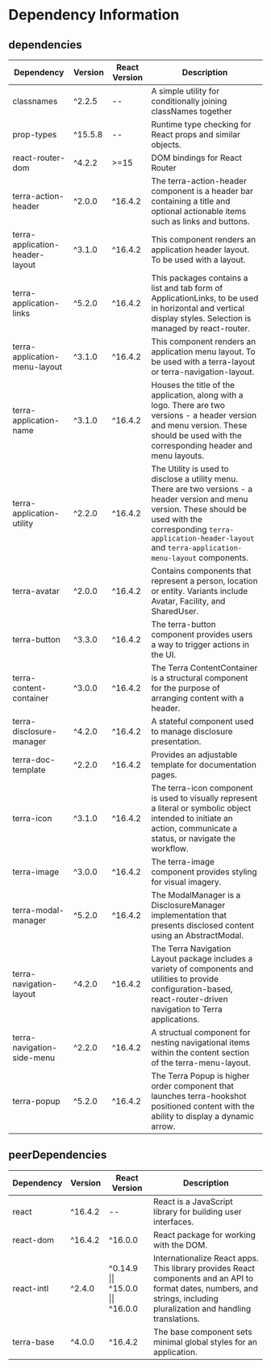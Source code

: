 # Dependency Information

## dependencies
| Dependency | Version | React Version | Description |
|-|-|-|-|
| classnames | ^2.2.5 | -- | A simple utility for conditionally joining classNames together |
| prop-types | ^15.5.8 | -- | Runtime type checking for React props and similar objects. |
| react-router-dom | ^4.2.2 | >=15 | DOM bindings for React Router |
| terra-action-header | ^2.0.0 | ^16.4.2 | The terra-action-header component is a header bar containing a title and optional actionable items such as links and buttons. |
| terra-application-header-layout | ^3.1.0 | ^16.4.2 | This component renders an application header layout. To be used with a layout. |
| terra-application-links | ^5.2.0 | ^16.4.2 | This packages contains a list and tab form of ApplicationLinks, to be used in horizontal and vertical display styles. Selection is managed by react-router. |
| terra-application-menu-layout | ^3.1.0 | ^16.4.2 | This component renders an application menu layout. To be used with a terra-layout or terra-navigation-layout. |
| terra-application-name | ^3.1.0 | ^16.4.2 | Houses the title of the application, along with a logo. There are two versions - a header version and menu version. These should be used with the corresponding header and menu layouts. |
| terra-application-utility | ^2.2.0 | ^16.4.2 | The Utility is used to disclose a utility menu. There are two versions - a header version and menu version. These should be used with the corresponding `terra-application-header-layout` and `terra-application-menu-layout` components. |
| terra-avatar | ^2.0.0 | ^16.4.2 | Contains components that represent a person, location or entity. Variants include Avatar, Facility, and SharedUser. |
| terra-button | ^3.3.0 | ^16.4.2 | The terra-button component provides users a way to trigger actions in the UI. |
| terra-content-container | ^3.0.0 | ^16.4.2 | The Terra ContentContainer is a structural component for the purpose of arranging content with a header. |
| terra-disclosure-manager | ^4.2.0 | ^16.4.2 | A stateful component used to manage disclosure presentation. |
| terra-doc-template | ^2.2.0 | ^16.4.2 | Provides an adjustable template for documentation pages. |
| terra-icon | ^3.1.0 | ^16.4.2 | The terra-icon component is used to visually represent a literal or symbolic object intended to initiate an action, communicate a status, or navigate the workflow. |
| terra-image | ^3.0.0 | ^16.4.2 | The terra-image component provides styling for visual imagery. |
| terra-modal-manager | ^5.2.0 | ^16.4.2 | The ModalManager is a DisclosureManager implementation that presents disclosed content using an AbstractModal. |
| terra-navigation-layout | ^4.2.0 | ^16.4.2 | The Terra Navigation Layout package includes a variety of components and utilities to provide configuration-based, react-router-driven navigation to Terra applications. |
| terra-navigation-side-menu | ^2.2.0 | ^16.4.2 | A structual component for nesting navigational items within the content section of the terra-menu-layout. |
| terra-popup | ^5.2.0 | ^16.4.2 | The Terra Popup is higher order component that launches terra-hookshot positioned content with the ability to display a dynamic arrow. |

## peerDependencies
| Dependency | Version | React Version | Description |
|-|-|-|-|
| react | ^16.4.2 | -- | React is a JavaScript library for building user interfaces. |
| react-dom | ^16.4.2 | ^16.0.0 | React package for working with the DOM. |
| react-intl | ^2.4.0 | ^0.14.9 \|\| ^15.0.0 \|\| ^16.0.0 | Internationalize React apps. This library provides React components and an API to format dates, numbers, and strings, including pluralization and handling translations. |
| terra-base | ^4.0.0 | ^16.4.2 | The base component sets minimal global styles for an application. |
